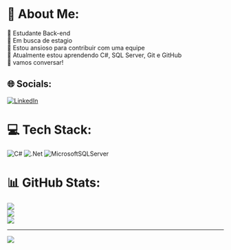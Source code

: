 # 💫 About Me:
🔭 Estudante Back-end<br>👯 Em busca de estagio<br>🤝 Estou ansioso para contribuir com uma equipe<br>🌱 Atualmente estou aprendendo C#, SQL Server, Git e GitHub<br>💬 vamos conversar!


## 🌐 Socials:
[![LinkedIn](https://img.shields.io/badge/LinkedIn-%230077B5.svg?logo=linkedin&logoColor=white)](https://linkedin.com/in/www.linkedin.com/in/joaopaulolimaw) 

# 💻 Tech Stack:
![C#](https://img.shields.io/badge/c%23-%23239120.svg?style=for-the-badge&logo=csharp&logoColor=white) ![.Net](https://img.shields.io/badge/.NET-5C2D91?style=for-the-badge&logo=.net&logoColor=white) ![MicrosoftSQLServer](https://img.shields.io/badge/Microsoft%20SQL%20Server-CC2927?style=for-the-badge&logo=microsoft%20sql%20server&logoColor=white)
# 📊 GitHub Stats:
![](https://github-readme-stats.vercel.app/api?username=devjoaolimaw&theme=nightowl&hide_border=false&include_all_commits=false&count_private=false)<br/>
![](https://github-readme-streak-stats.herokuapp.com/?user=devjoaolimaw&theme=nightowl&hide_border=false)<br/>
![](https://github-readme-stats.vercel.app/api/top-langs/?username=devjoaolimaw&theme=nightowl&hide_border=false&include_all_commits=false&count_private=false&layout=compact)

---
[![](https://visitcount.itsvg.in/api?id=devjoaolimaw&icon=0&color=0)](https://visitcount.itsvg.in)

<!-- Proudly created with GPRM ( https://gprm.itsvg.in ) -->